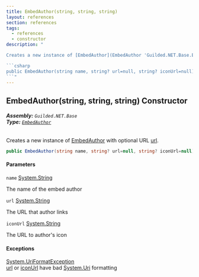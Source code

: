 ```yaml
---
title: EmbedAuthor(string, string, string)
layout: references
section: references
tags:
  - references
  - constructor
description: "

Creates a new instance of [EmbedAuthor](EmbedAuthor 'Guilded.NET.Base.Embeds.EmbedAuthor') with optional URL [url](EmbedAuthor.EmbedAuthor(string,string,string)#Guilded.NET.Base.Embeds.EmbedAuthor.EmbedAuthor(string,string,string).url 'Guilded.NET.Base.Embeds.EmbedAuthor.EmbedAuthor(string, string, string).url').

```csharp
public EmbedAuthor(string name, string? url=null, string? iconUrl=null);
```"
---
```


## EmbedAuthor(string, string, string) Constructor
###### **Assembly:** `Guilded.NET.Base`<br/>**Type:** [`EmbedAuthor`](EmbedAuthor 'Guilded.NET.Base.Embeds.EmbedAuthor')

Creates a new instance of [EmbedAuthor](EmbedAuthor 'Guilded.NET.Base.Embeds.EmbedAuthor') with optional URL [url](EmbedAuthor.EmbedAuthor(string,string,string)#Guilded.NET.Base.Embeds.EmbedAuthor.EmbedAuthor(string,string,string).url 'Guilded.NET.Base.Embeds.EmbedAuthor.EmbedAuthor(string, string, string).url').

```csharp
public EmbedAuthor(string name, string? url=null, string? iconUrl=null);
```
#### Parameters

<a name='Guilded.NET.Base.Embeds.EmbedAuthor.EmbedAuthor(string,string,string).name'></a>

`name` [System.String](https://docs.microsoft.com/en-us/dotnet/api/System.String 'System.String')

The name of the embed author

<a name='Guilded.NET.Base.Embeds.EmbedAuthor.EmbedAuthor(string,string,string).url'></a>

`url` [System.String](https://docs.microsoft.com/en-us/dotnet/api/System.String 'System.String')

The URL that author links

<a name='Guilded.NET.Base.Embeds.EmbedAuthor.EmbedAuthor(string,string,string).iconUrl'></a>

`iconUrl` [System.String](https://docs.microsoft.com/en-us/dotnet/api/System.String 'System.String')

The URL to author's icon

#### Exceptions

[System.UriFormatException](https://docs.microsoft.com/en-us/dotnet/api/System.UriFormatException 'System.UriFormatException')  
[url](EmbedAuthor.EmbedAuthor(string,string,string)#Guilded.NET.Base.Embeds.EmbedAuthor.EmbedAuthor(string,string,string).url 'Guilded.NET.Base.Embeds.EmbedAuthor.EmbedAuthor(string, string, string).url') or [iconUrl](EmbedAuthor.EmbedAuthor(string,string,string)#Guilded.NET.Base.Embeds.EmbedAuthor.EmbedAuthor(string,string,string).iconUrl 'Guilded.NET.Base.Embeds.EmbedAuthor.EmbedAuthor(string, string, string).iconUrl') have bad [System.Uri](https://docs.microsoft.com/en-us/dotnet/api/System.Uri 'System.Uri') formatting